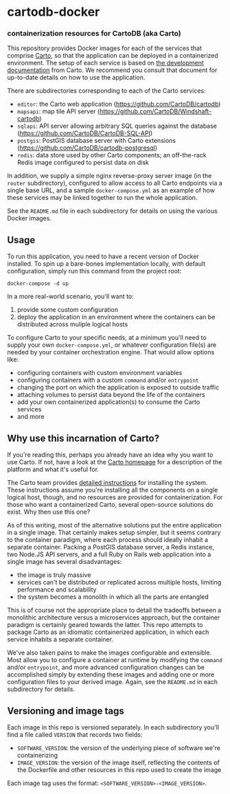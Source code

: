 # cartodb-docker
### containerization resources for CartoDB (aka Carto)

This repository provides Docker images for each of the services that comprise [Carto](https://carto.com), so that the application can be deployed in a containerized environment. The setup of each service is based on [the development documentation](https://cartodb.readthedocs.io) from Carto. We recommend you consult that document for up-to-date details on how to use the application.

There are subdirectories corresponding to each of the Carto services:
- `editor`: the Carto web application (https://github.com/CartoDB/cartodb)
- `mapsapi`: map tile API server (https://github.com/CartoDB/Windshaft-cartodb)
- `sqlapi`: API server allowing arbitrary SQL queries against the database (https://github.com/CartoDB/CartoDB-SQL-API)
- `postgis`: PostGIS database server with Carto extensions (https://github.com/CartoDB/cartodb-postgresql)
- `redis`: data store used by other Carto components; an off-the-rack Redis image configured to persist data on disk

In addition, we supply a simple nginx reverse-proxy server image (in the `router` subdirectory), configured to allow access to all Carto endpoints via a single base URL, and a sample `docker-compose.yml` as an example of how these services may be linked together to run the whole application.

See the `README.md` file in each subdirectory for details on using the various Docker images.

## Usage

To run this application, you need to have a recent version of Docker installed. To spin up a bare-bones implementation locally, with default configuration, simply run this command from the project root:
```
docker-compose -d up
```

In a more real-world scenario, you'll want to:
1. provide some custom configuration
2. deploy the application in an environment where the containers can be distributed across muliple logical hosts

To configure Carto to your specific needs, at a minimum you'll need to supply your own `docker-compose.yml`, or whatever configuration file(s) are needed by your container orchestration engine. That would allow options like:
- configuring containers with custom environment variables
- configuring containers with a custom `command` and/or `entrypoint`
- changing the port on which the application is exposed to outside traffic
- attaching volumes to persist data beyond the life of the containers
- add your own containerized application(s) to consume the Carto services
- and more

## Why use this incarnation of Carto?

If you're reading this, perhaps you already have an idea why you want to use Carto. If not, have a look at the [Carto homepage](https://carto.com) for a description of the platform and what it's useful for.

The Carto team provides [detailed instructions](https://cartodb.readthedocs.io/en/latest/install.html) for installing the system. These instructions assume you're installing all the components on a single logical host, though, and no resources are provided for containerization. For those who want a containerized Carto, several open-source solutions do exist. Why then use this one?

As of this writing, most of the alternative solutions put the entire application in a single image. That certainly makes setup simpler, but it seems contrary to the container paradigm, where each process should ideally inhabit a separate container. Packing a PostGIS database server, a Redis instance, two Node.JS API servers, and a full Ruby on Rails web application into a single image has several disadvantages:
- the image is truly massive
- services can't be distributed or replicated across multiple hosts, limiting performance and scalability
- the system becomes a monolith in which all the parts are entangled

This is of course not the appropriate place to detail the tradeoffs between a monolithic architecture versus a microservices approach, but the container paradigm is certainly geared towards the latter. This repo attempts to package Carto as an idiomatic containerized application, in which each service inhabits a separate container.

We've also taken pains to make the images configurable and extensible. Most allow you to configure a container at runtime by modifying the `command` and/or `entrypoint`, and more advanced configuration changes can be accomplished simply by extending these images and adding one or more configuration files to your derived image.  Again, see the `README.md` in each subdirectory for details.

## Versioning and image tags

Each image in this repo is versioned separately. In each subdirectory you'll find a file called `VERSION` that records two fields:
- `SOFTWARE_VERSION`: the version of the underlying piece of software we're containerizing
- `IMAGE_VERSION`: the version of the image itself, reflecting the contents of the Dockerfile and other resources in this repo used to create the image

Each image tag uses the format: `<SOFTWARE_VERSION>-<IMAGE_VERSION>`.